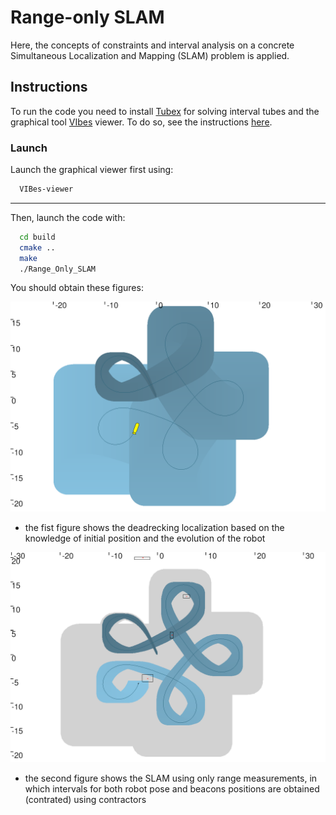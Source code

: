 # Range-only SLAM

 Here,  the concepts of constraints and interval analysis on a concrete Simultaneous Localization and Mapping (SLAM) problem is applied.

## Instructions

To run the code you need to install  [Tubex](http://simon-rohou.fr/research/tubex-lib/doc/index.html) for solving interval tubes and the graphical tool  [VIbes](http://simon-rohou.fr/research/tubex-lib/doc/install/01-installation.html#graphical-tools) viewer.  To do so, see the instructions [here](https://github.com/jad-rabehi/Constraint-programming#instructions).



### Launch

Launch the graphical viewer first using:
```bash
  VIBes-viewer
```
---
Then, launch the code with:
```bash
  cd build
  cmake ..
  make
  ./Range_Only_SLAM
```



You should obtain these figures:

<p align="center">
  <img width="750" src="images/deadreckoning.png">
</p>

* the fist figure shows the deadrecking localization based on the knowledge of initial position and the evolution of the robot

<p align="center">
<img  src="images/Range_SLAM.png" width=750>
<p/>

* the second figure shows the SLAM using only range measurements, in which intervals for both robot pose and beacons positions are obtained (contrated) using contractors





